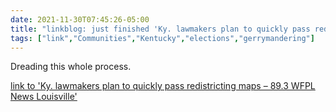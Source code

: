 ```yaml
---
date: 2021-11-30T07:45:26-05:00
title: "linkblog: just finished 'Ky. lawmakers plan to quickly pass redistricting maps – 89.3 WFPL News Louisville'"
tags: ["link","Communities","Kentucky","elections","gerrymandering"]
---
```

Dreading this whole process.
 
[link to 'Ky. lawmakers plan to quickly pass redistricting maps – 89.3 WFPL News Louisville'](https://wfpl.org/ky-lawmakers-plan-to-quickly-pass-redistricting-maps/)

